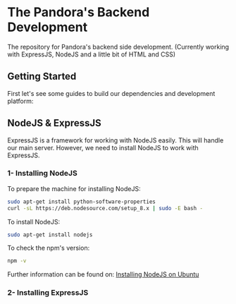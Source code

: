 # The Pandora's Backend Development
The repository for Pandora's backend side development. (Currently working with ExpressJS, NodeJS and a little bit of HTML and CSS)

## Getting Started
First let's see some guides to build our dependencies and development platform:

## NodeJS & ExpressJS

ExpressJS is a framework for working with NodeJS easily. This will handle our main server. However, we need to install NodeJS to work with ExpressJS.

### 1- Installing NodeJS
To prepare the machine for installing NodeJS:
```bash
sudo apt-get install python-software-properties
curl -sL https://deb.nodesource.com/setup_8.x | sudo -E bash -
```
To install NodeJS:
```bash
sudo apt-get install nodejs
```
To check the npm's version:
```bash
npm -v 
```
Further information can be found on:
[Installing NodeJS on Ubuntu](https://tecadmin.net/install-latest-nodejs-npm-on-ubuntu/)
### 2- Installing ExpressJS
